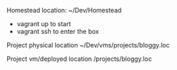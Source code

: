 

Homestead location: ~/Dev/Homestead
+ vagrant up to start
+ vagrant ssh to enter the box

Project physical location
~/Dev/vms/projects/bloggy.loc

Project vm/deployed location
/projects/bloggy.loc
